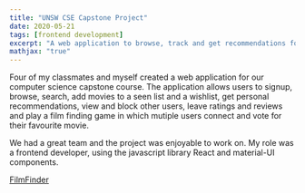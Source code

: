 ```yaml
---
title: "UNSW CSE Capstone Project"
date: 2020-05-21
tags: [frontend development]
excerpt: "A web application to browse, track and get recommendations for movies"
mathjax: "true"
---
```


Four of my classmates and myself created a web application for our computer science capstone course. The application allows users to signup, browse, search, add movies to a seen list and 
a wishlist, get personal recommendations, view and block other users, leave ratings and reviews and play a film finding game in which mutiple
users connect and vote for their favourite movie. 

We had a great team and the project was enjoyable to work on. My role was a frontend developer, using the javascript library React and material-UI components. 

[FilmFinder](https://filmfinder.thefilmhawk.com:3000/)
